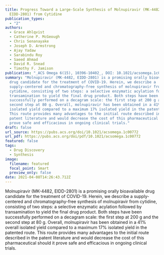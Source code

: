 ```yaml
---
title: Progress Toward a Large-Scale Synthesis of Molnupiravir (MK-4482,
  EIDD-2801) from Cytidine
publication_types:
  - "2"
authors:
  - Grace Ahlqvist
  - Catherine P. McGeough
  - Chris Senanayake
  - Joseph D. Armstrong
  - Ajay Yadaw
  - Sarabindu Roy
  - Saeed Ahmad
  - David R. Snead
  - Timothy F. Jamison
publication: "_ACS Omega 6(15), 10396-10402_, DOI: 10.1021/acsomega.1c00772"
summary: "Molnupiravir (MK-4482, EIDD-2801) is a promising orally bioavailable
  drug candidate for the treatment of COVID-19. Herein, we describe a
  supply-centered and chromatography-free synthesis of molnupiravir from
  cytidine, consisting of two steps: a selective enzymatic acylation followed by
  transamination to yield the final drug product. Both steps have been
  successfully performed on a decagram scale: the first step at 200 g and the
  second step at 80 g. Overall, molnupiravir has been obtained in a 41% overall
  isolated yield compared to a maximum 17% isolated yield in the patented route.
  This route provides many advantages to the initial route described in the
  patent literature and would decrease the cost of this pharmaceutical should it
  prove safe and efficacious in ongoing clinical trials."
draft: false
url_source: https://pubs.acs.org/doi/10.1021/acsomega.1c00772
url_pdf: https://pubs.acs.org/doi/pdf/10.1021/acsomega.1c00772
featured: false
tags:
  - Drug Discovery
  - Synthesis
image:
  filename: featured
  focal_point: Smart
  preview_only: false
date: 2021-04-08T14:26:43.712Z
---
```

  Molnupiravir (MK-4482, EIDD-2801) is a promising orally bioavailable drug candidate for the treatment of COVID-19. Herein, we describe a supply-centered and chromatography-free synthesis of molnupiravir from cytidine, consisting of two steps: a selective enzymatic acylation followed by transamination to yield the final drug product. Both steps have been successfully performed on a decagram scale: the first step at 200 g and the second step at 80 g. Overall, molnupiravir has been obtained in a 41% overall isolated yield compared to a maximum 17% isolated yield in the patented route. This route provides many advantages to the initial route described in the patent literature and would decrease the cost of this pharmaceutical should it prove safe and efficacious in ongoing clinical trials.
